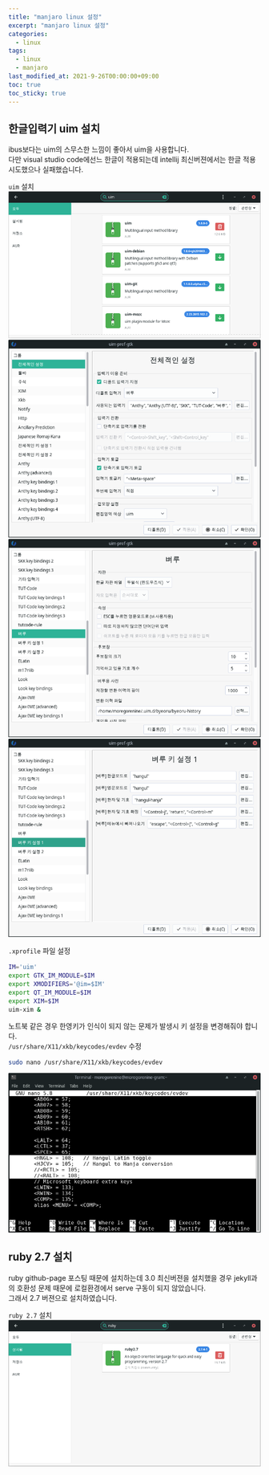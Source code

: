 ```yaml
---
title: "manjaro linux 설정"
excerpt: "manjaro linux 설정"
categories: 
  - linux
tags: 
  - linux
  - manjaro
last_modified_at: 2021-9-26T00:00:00+09:00
toc: true
toc_sticky: true
---
```


## 한글입력기 uim 설치
ibus보다는 uim의 스무스한 느낌이 좋아서 uim을 사용합니다.  
다만 visual studio code에선느 한글이 적용되는데 intellij 최신버젼에서는 한글 적용 시도했으나 실패했습니다.

`uim` 설치
<img src="/assets/images/posts/linux/manjaro/install-uim.png">
<img src="/assets/images/posts/linux/manjaro/config-uim-1.png">
<img src="/assets/images/posts/linux/manjaro/config-uim-2.png">
<img src="/assets/images/posts/linux/manjaro/config-uim-3.png">

`.xprofile` 파일 설정
```sh
IM='uim'
export GTK_IM_MODULE=$IM
export XMODIFIERS='@im=$IM'
export QT_IM_MODULE=$IM
export XIM=$IM
uim-xim &
```

노트북 같은 경우 한영키가 인식이 되지 않는 문제가 발생시 키 설정을 변경해줘야 합니다.  
`/usr/share/X11/xkb/keycodes/evdev` 수정
```sh
sudo nano /usr/share/X11/xkb/keycodes/evdev
```
<img src="/assets/images/posts/linux/manjaro/evdev.png">

## ruby 2.7 설치
ruby github-page 포스팅 때문에 설치하는데 3.0 최신버젼을 설치했을 경우 jekyll과의 호환성 문제 때문에 로컬환경에서 serve 구동이 되지 않았습니다.  
그래서 2.7 버젼으로 설치하였습니다.

`ruby 2.7` 설치
<img src="/assets/images/posts/linux/manjaro/install-ruby.png">